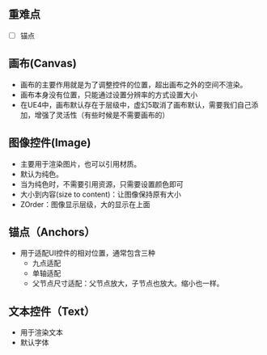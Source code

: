 ## 重难点
- [ ] 锚点

## 画布(Canvas)
- 画布的主要作用就是为了调整控件的位置，超出画布之外的空间不渲染。
- 画布本身没有位置，只能通过设置分辨率的方式设置大小
- 在UE4中，画布默认存在于层级中，虚幻5取消了画布默认，需要我们自己添加，增强了灵活性（有些时候是不需要画布的）

## 图像控件(Image)
- 主要用于渲染图片，也可以引用材质。
- 默认为纯色。
- 当为纯色时，不需要引用资源，只需要设置颜色即可
- 大小到内容(size to content)：让图像保持原有大小
- ZOrder：图像显示层级，大的显示在上面

## 锚点（Anchors）
- 用于适配UI控件的相对位置，通常包含三种
  - 九点适配
  - 单轴适配
  - 父节点尺寸适配：父节点放大，子节点也放大。缩小也一样。
 
## 文本控件（Text）
- 用于渲染文本
- 默认字体
